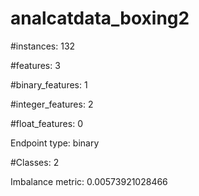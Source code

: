 # analcatdata_boxing2

#instances: 132

#features: 3

  #binary_features: 1

  #integer_features: 2

  #float_features: 0

Endpoint type: binary

#Classes: 2

Imbalance metric: 0.00573921028466

